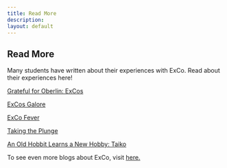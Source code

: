 ```yaml
---
title: Read More
description:
layout: default
---
```

## Read More

Many students have written about their experiences with ExCo. Read about their experiences here!

<a href="https://www.oberlin.edu/blogs/grateful-oberlin-excos"> Grateful for Oberlin: ExCos </a>

<a href="https://www.oberlin.edu/blogs/excos-galore"> ExCos Galore </a>

<a href="https://www.oberlin.edu/blogs/exco-fever"> ExCo Fever </a>

<a href="https://www.oberlin.edu/blogs/taking-plunge"> Taking the Plunge </a>

<a href="https://www.oberlin.edu/blogs/old-hobbit-learns-new-hobby-taiko"> An Old Hobbit Learns a New Hobby: Taiko </a>

To see even more blogs about ExCo, visit <a href="https://www.oberlin.edu/blogs?blog_tag=16086"> here. </a>
